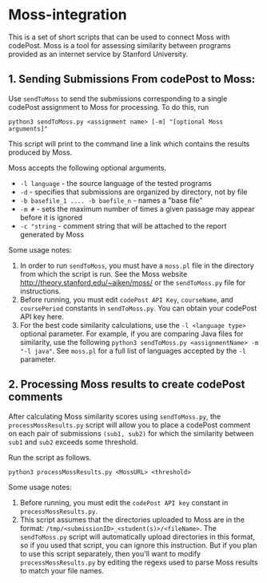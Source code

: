# Moss-integration
This is a set of short scripts that can be used to connect Moss with codePost. Moss is a tool for assessing similarity between programs provided as an internet service by Stanford University. 

## 1. Sending Submissions From codePost to Moss:
Use `sendToMoss` to send the submissions corresponding to a single codePost assignment to Moss for processing. To do this, run

```
python3 sendToMoss.py <assignment name> [-m] "[optional Moss arguments]"
```

This script will print to the command line a link which contains the results produced by Moss.

Moss accepts the following optional arguments. 
* `-l language` - the source language of the tested programs
* `-d` - specifies that submissions are organized by directory, not by file
* `-b basefile_1 .... -b baefile_n` - names a "base file"
* `-m #` - sets the maximum number of times a given passage may appear before it is ignored
* `-c "string` - comment string that will be attached to the report generated by Moss 

Some usage notes:
1. In order to run `sendToMoss`, you must have a `moss.pl` file in the directory from which the script is run. See the Moss website http://theory.stanford.edu/~aiken/moss/ or the `sendToMoss.py` file for instructions. 
2. Before running, you must edit  `codePost API Key`, `courseName`, and `coursePeriod` constants in `sendToMoss.py`. You can obtain your codePost API key here.
3. For the best code similarity calculations, use the `-l <language type>` optional parameter. For example,
  if you are comparing Java files for similarity, use the following `python3 sendToMoss.py <assignmentName> -m "-l java"`. See `moss.pl`
  for a full list of languages accepted by the `-l` parameter.

## 2. Processing Moss results to create codePost comments
After calculating Moss similarity scores using `sendToMoss.py`, the `processMossResults.py` script will allow you to place a codePost comment on each pair of submissions `(sub1, sub2)` for which the similarity between `sub1` and `sub2` exceeds some threshold.

Run the script as follows. 

```
python3 processMossResults.py <MossURL> <threshold>
```

Some usage notes:
1. Before running, you must edit the `codePost API key` constant in `processMossResults.py`. 
2. This script assumes that the directories uploaded to Moss are in the format: `/tmp/<submissionID>_<student(s)>/<fileName>`. The `sendToMoss.py` script will automatically upload directories in this format, so if you used that script, you can ignore this instruction. But if you plan to use this script separately, then you'll want to modify `processMossResults.py` by editing the regexs used to parse Moss results to match your file names.
